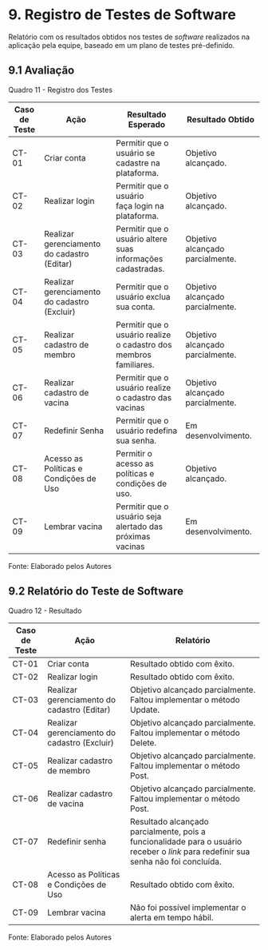 # 9. Registro de Testes de Software

Relatório com os resultados obtidos nos testes de _software_ realizados na aplicação pela equipe, baseado em um plano de testes pré-definido.


## 9.1 Avaliação

Quadro 11 - Registro dos Testes

|Caso de Teste |Ação                                 |Resultado Esperado                               |Resultado Obtido                            |
|--------------|-------------------------------------|-------------------------------------------------|--------------------------------------------|
|CT-01         |Criar conta                    |Permitir que o usuário se cadastre na plataforma.|Objetivo alcançado. |
|CT-02         |Realizar login                       |Permitir que o usuário faça login na plataforma. |Objetivo alcançado. |
|CT-03         |Realizar gerenciamento do cadastro (Editar)  |Permitir que o usuário altere suas informações cadastradas. |Objetivo alcançado parcialmente. |
|CT-04         |Realizar gerenciamento do cadastro (Excluir) |Permitir que o usuário exclua sua conta.|Objetivo alcançado parcialmente. |
|CT-05         |Realizar cadastro de membro            |Permitir que o usuário realize o cadastro dos membros familiares.|Objetivo alcançado parcialmente. |
|CT-06         |Realizar cadastro de vacina    |Permitir que o usuário realize o cadastro das vacinas      |Objetivo alcançado parcialmente. |
|CT-07         |Redefinir Senha                      |Permitir que o usuário redefina sua senha. |Em desenvolvimento. |
|CT-08         |Acesso as Políticas e Condições de Uso |Permitir o acesso as políticas e condições de uso.  |Objetivo alcançado. |
|CT-09         |Lembrar vacina              |Permitir que o usuário seja alertado das próximas vacinas |Em desenvolvimento. |

Fonte: Elaborado pelos Autores

## 9.2 Relatório do Teste de Software

Quadro 12 - Resultado

|Caso de Teste |Ação                                           |Relatório                   |
|--------------|-----------------------------------------------|----------------------------|
|CT-01         |Criar conta                                    |Resultado obtido com êxito. |
|CT-02         |Realizar login                                 |Resultado obtido com êxito. |
|CT-03         |Realizar gerenciamento do cadastro (Editar)    |Objetivo alcançado parcialmente. Faltou implementar o método Update. |
|CT-04         |Realizar gerenciamento do cadastro (Excluir)   |Objetivo alcançado parcialmente. Faltou implementar o método Delete. |
|CT-05         |Realizar cadastro de membro                    |Objetivo alcançado parcialmente. Faltou implementar o método Post. |
|CT-06         |Realizar cadastro de vacina                    |Objetivo alcançado parcialmente. Faltou implementar o método Post. |
|CT-07         |Redefinir senha                                |Resultado alcançado parcialmente, pois a funcionalidade para o usuário receber o _link_ para redefinir sua senha não foi concluída. |
|CT-08         |Acesso as Políticas e Condições de Uso         |Resultado obtido com êxito. |
|CT-09         |Lembrar vacina                        |Não foi possível implementar o alerta em tempo hábil. |

Fonte: Elaborado pelos Autores
